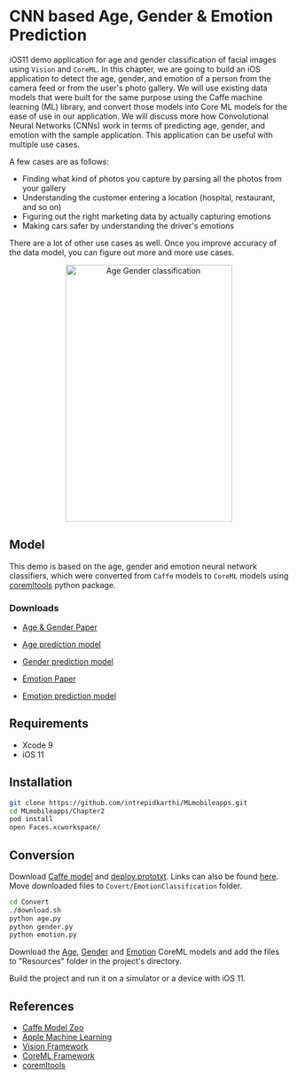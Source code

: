 # CNN based Age, Gender & Emotion Prediction

iOS11 demo application for age and gender classification of facial images using `Vision` and `CoreML`. In this chapter, we are going to build an iOS application to detect the age, gender, and emotion of a person from the camera feed or from the user's photo gallery. We will use existing data models that were built for the same purpose using the Caffe machine learning (ML) library, and convert those models into Core ML models for the ease of use in our application. We will discuss more how Convolutional Neural Networks (CNNs) work in terms of predicting age, gender, and emotion with the sample application. This application can be useful with multiple use cases. 

A few cases are as follows: 
 - Finding what kind of photos you capture by parsing all the photos from your gallery 
 - Understanding the customer entering a location (hospital, restaurant, and so on) 
 - Figuring out the right marketing data by actually capturing emotions
 - Making cars safer by understanding the driver's emotions 
 
There are a lot of other use cases as well. Once you improve accuracy of the data model, you can figure out more and more use cases. 


<div align="center">
<img src="https://github.com/intrepidkarthi/MLmobileapps/blob/master/Screenshot.png" alt="Age Gender classification" width="300" height="464" />
</div>

## Model

This demo is based on the age, gender and emotion neural network classifiers,
which were converted from `Caffe` models to `CoreML` models using [coremltools](https://pypi.python.org/pypi/coremltools) python package.

### Downloads

- [Age & Gender Paper](http://www.openu.ac.il/home/hassner/projects/cnn_agegender/)
- [Age prediction model](https://drive.google.com/file/d/0B1ghKa_MYL6mT1J3T1BEeWx4TWc/view?usp=sharing)
- [Gender prediction model](https://drive.google.com/file/d/0B1ghKa_MYL6mYkNsZHlyc2ZuaFk/view?usp=sharing)

- [Emotion Paper](http://www.openu.ac.il/home/hassner/projects/cnn_emotions/)
- [Emotion prediction model](https://drive.google.com/file/d/0B1ghKa_MYL6mTlYtRGdXNFlpWDQ/view?usp=sharing)

## Requirements

- Xcode 9
- iOS 11

## Installation

```sh
git clone https://github.com/intrepidkarthi/MLmobileapps.git
cd MLmobileapps/Chapter2
pod install
open Faces.xcworkspace/
```

## Conversion

Download [Caffe model](https://drive.google.com/open?id=0BydFau0VP3XSNVYtWnNPMU1TOGM)
and [deploy.prototxt](https://drive.google.com/open?id=0BydFau0VP3XSOFp4Ri1ITzZuUkk).
Links can also be found [here](https://gist.github.com/GilLevi/54aee1b8b0397721aa4b#emotion-classification-cnn---rgb).
Move downloaded files to `Covert/EmotionClassification` folder.

```sh
cd Convert
./download.sh
python age.py
python gender.py
python emotion.py
```

Download the [Age](https://drive.google.com/file/d/0B1ghKa_MYL6mT1J3T1BEeWx4TWc/view?usp=sharing),
[Gender](https://drive.google.com/file/d/0B1ghKa_MYL6mYkNsZHlyc2ZuaFk/view?usp=sharing) and
[Emotion](https://drive.google.com/file/d/0B1ghKa_MYL6mTlYtRGdXNFlpWDQ/view?usp=sharing)
CoreML models and add the files to "Resources" folder in the project's directory.

Build the project and run it on a simulator or a device with iOS 11.

## References
- [Caffe Model Zoo](https://github.com/caffe2/caffe2/wiki/Model-Zoo)
- [Apple Machine Learning](https://developer.apple.com/machine-learning/)
- [Vision Framework](https://developer.apple.com/documentation/vision)
- [CoreML Framework](https://developer.apple.com/documentation/coreml)
- [coremltools](https://pypi.python.org/pypi/coremltools)
